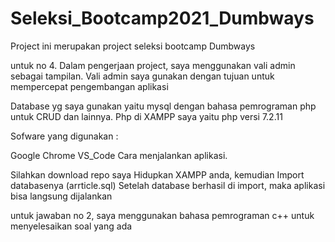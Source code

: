 # Seleksi_Bootcamp2021_Dumbways

Project ini merupakan project seleksi bootcamp Dumbways

untuk no 4.
Dalam pengerjaan project, saya menggunakan vali admin sebagai tampilan. Vali admin saya gunakan dengan tujuan untuk mempercepat pengembangan aplikasi

Database yg saya gunakan yaitu mysql dengan bahasa pemrograman php untuk CRUD dan lainnya. Php di XAMPP saya yaitu php versi 7.2.11

Sofware yang digunakan :

Google Chrome
VS_Code
Cara menjalankan aplikasi.

Silahkan download repo saya
Hidupkan XAMPP anda, kemudian Import databasenya (arrticle.sql)
Setelah database berhasil di import, maka aplikasi bisa langsung dijalankan

untuk jawaban no 2, saya menggunakan bahasa pemrograman c++ untuk menyelesaikan soal yang ada

